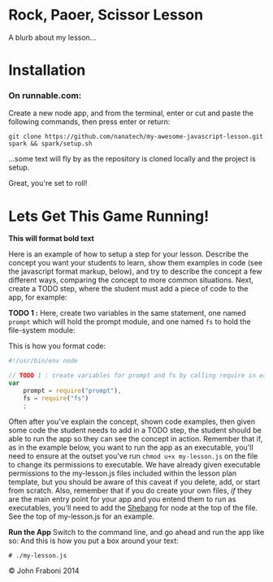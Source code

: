 Rock, Paoer, Scissor Lesson
=======================
A blurb about my lesson...

# Installation

### On runnable.com:
Create a new node app, and from the terminal, enter or cut and paste the following commands, then press enter or return:
    
    git clone https://github.com/nanatech/my-awesome-javascript-lesson.git spark && spark/setup.sh
    
...some text will fly by as the repository is cloned locally and the project is setup.

Great, you're set to roll!


# Lets Get This Game Running!

**This will format bold text**

Here is an example of how to setup a step for your lesson.  Describe the concept you want your students to learn, show them examples in code (see the javascript format markup, below), and try to describe the concept a few different ways, comparing the concept to more common situations.  Next, create a TODO step, where the student must add a piece of code to the app, for example:

**TODO 1 :** Here, create two variables in the same statement, one named `prompt` which will hold the prompt module, and one named `fs` to hold the file-system module:

This is how you format code:
```javascript
#!/usr/bin/env node

// TODO 1 : create variables for prompt and fs by calling require in each respective module:
var 
    prompt = require("prompt"),
    fs = require("fs")
    ;
```

Often after you've explain the concept, shown code examples, then given some code the student needs to add in a TODO step, the student should be able to run the app so they can see the concept in action.  Remember that if, as in the example below, you want to run the app as an executable, you'll need to ensure at the outset you've run `chmod u+x my-lesson.js` on the file to change its permissions to executable. We have already given executable permissions to the my-lesson.js files included within the lesson plan template, but you should be aware of this caveat if you delete, add, or start from scratch.  Also, remember that if you do create your own files, _if_ they are the main entry point for your app and you entend them to run as executables, you'll need to add the <a href="https://github.com/jfraboni/simple-node-app/wiki/Shebang" target="_blank">Shebang</a> for node at the top of the file.  See the top of my-lesson.js for an example.

**Run the App** Switch to the command line, and go ahead and run the app like so:
And this is how you put a box around your text:

    # ./my-lesson.js


&copy; John Fraboni 2014